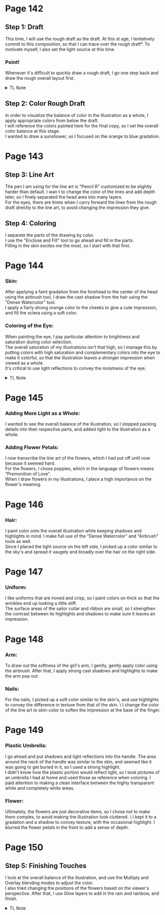 <!-- test comment -->

# Page 142

## Step 1: Draft
This time, I will use the rough draft as the draft. At this st age, I tentatively commit to this composition, so that I can trace over the rough draft*. To motivate myself, I also set the light source at this time.

### Point!
Whenever it's difficult to quickly draw a rough draft, I go one step back and draw the rough overall layout first. 
<details>
    <summary>TL Note</summary>
    The sentence here is phrased to imply that this is one of the ways she addresses the issue (not the only way). Also, interestingly, the verb used here is "cut" (lit. "to cut a draft") but apparently this is just another way of saying "to draw" (https://twitter.com/arinacchi/status/861669683254018048).
</details>

## Step 2: Color Rough Draft
In order to visualize the balance of color in the illustration as a whole, I apply appropriate colors from below the draft.\
I will reference the colors painted here for the final copy, so I set the overall color balance at this stage.\
I wanted to draw a sunshower, so I focused on the orange to blue gradation. 

# Page 143
## Step 3: Line Art
The pen I am using for the line art is "Pencil R" customized to be slightly harder than default.
I wan t to change the color of the lines and add depth later, so I finely separated the head area into many layers.\
For the eyes, there are times when I carry forward the lines from the rough draft directly to the line art, to avoid changing the impression they give.

## Step 4: Coloring
I separate the parts of the drawing by color.\
I use the "Enclose and Fill" tool to go ahead and fill in the parts.\
Filling in the skin excites me the most, so I start with that first.

# Page 144
### Skin:
After applying a faint gradation from the forehead to the center of the head using the airbrush tool, I draw the cast shadow from the hair using the "Dense Watercolor" tool.\
I apply a fiarly strong orange color to the cheeks to give a cute impression, and fill the sclera using a soft color.

### Coloring of the Eye:
When painting the eye, I pay particular attention to brightness and saturation during color selection. \
The overall saturation of my illustrations isn't that high, so I manage this by putting colors with high saturation and complementary colors into the eye to make it colorful, so that the illustration leaves a stronger impression when viewed as a whole.\
It's critical to use light reflections to convey the moistness of the eye.
<details>
    <summary>TL Note</summary>
    Sorry for the long sentence.
    In other words, she uses two types of colors in the eyes (for the purpose of making a stronger impression): "colors with high saturation" and "complementary colors".
</details>

# Page 145
### Adding More Light as a Whole:
I wanted to see the overall balance of the illustration, so I stopped packing details into their respective parts, and added light to the illustration as a whole.

### Adding Flower Petals:
I now transcribe the line art of the flowers, which I had put off until now because it seemed hard.\
For the flowers, I chose poppies, which in the language of flowers means "Premonition of Love".\
When I draw flowers in my illustrations, I place a high importance on the flower's meaning. 

# Page 146
### Hair:
I paint color onto the overall illustration while keeping shadows and highlights in mind.
I make full use of the "Dense Watercolor" and "Airbrush" tools as well.\
Since I placed the light source on the left side, I picked up a color similar to the sky's and spread it vaugely and broadly over the hair on the right side.

# Page 147
### Uniform:
I like uniforms that are ironed and crisp, so I paint colors on thick so that the wrinkles end up looking a little stiff.\
The surface areas of the sailor collar and ribbon are small, so I strengthen the contrast between its highlights and shadows to make sure it leaves an impression.

# Page 148
### Arm:
To draw out the softness of the girl's arm, I gently, gently apply color using the airbrush.
After that, I apply strong cast shadows and highlights to make the arm pop out.

### Nails:
For the nails, I picked up a soft color similar to the skin's, and use highlights to convey the difference in texture from that of the skin. \ 
I change the color of the line art to skin-color to soften the impression at the base of the finger.

# Page 149
### Plastic Umbrella:
I go ahead and put shadows and light reflections into the handle. The area around the neck of the handle was similar to the skin, and seemed like it was going to get buried in it, so I used a strong highlight.\
I didn't know how the plastic portion would reflect light, so I took pictures of an umbrella I had at home and used those as reference when coloring. I paid attention to making a clean interface between the highly transparent white and completely white areas. 

### Flower:
Ultimately, the flowers are just decorative items, so I chose not to make them complex, to avoid making the illustration look cluttered. \ 
I kept it to a gradation and a shadow to convey texture, with the occasional highlight. I blurred the flower petals in the front to add a sense of depth.

# Page 150
## Step 5: Finishing Touches
I look at the overall balance of the illustration, and use the Multiply and Overlay blending modes to adjust the color. \
I also tried changing the positions of the flowers based on the viewer's perspective. After that, I use Glow layers to add in the rain and rainbow, and finish.
<details>
    <summary>TL Note</summary>
    She refers to a "Glow Layer", but from what I found, the way to accomplish a "Glow Layer" in Clip Studio Paint is to set a layer's blending mode to "Add(Glow)".
</details>
